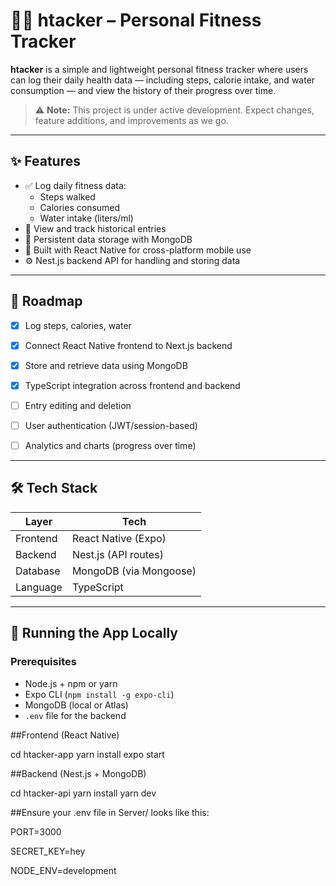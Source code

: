 # 🏃‍♂️ htacker – Personal Fitness Tracker

**htacker** is a simple and lightweight personal fitness tracker where users can log their daily health data — including steps, calorie intake, and water consumption — and view the history of their progress over time.

> ⚠️ **Note:** This project is under active development. Expect changes, feature additions, and improvements as we go.

---

## ✨ Features

- ✅ Log daily fitness data:
  - Steps walked
  - Calories consumed
  - Water intake (liters/ml)
- 📅 View and track historical entries
- 💾 Persistent data storage with MongoDB
- 📱 Built with React Native for cross-platform mobile use
- ⚙️ Nest.js backend API for handling and storing data

---

## 🚧 Roadmap

- [x] Log steps, calories, water
- [x] Connect React Native frontend to Next.js backend
- [x] Store and retrieve data using MongoDB
- [x] TypeScript integration across frontend and backend
- [ ] Entry editing and deletion
- [ ] User authentication (JWT/session-based)
- [ ] Analytics and charts (progress over time)


---

## 🛠️ Tech Stack

| Layer        | Tech                               |
|--------------|-------------------------------------|
| Frontend     | React Native (Expo)                 |
| Backend      | Nest.js (API routes)                |
| Database     | MongoDB (via Mongoose)              |
| Language     | TypeScript                          |


---

## 🧪 Running the App Locally

### Prerequisites

- Node.js + npm or yarn
- Expo CLI (`npm install -g expo-cli`)
- MongoDB (local or Atlas)
- `.env` file for the backend
  
 ##Frontend (React Native)

cd htacker-app
yarn install
expo start

##Backend (Nest.js + MongoDB)

cd htacker-api
yarn install
yarn dev

##Ensure your .env file in Server/ looks like this:

PORT=3000 

SECRET_KEY=hey  

NODE_ENV=development 

